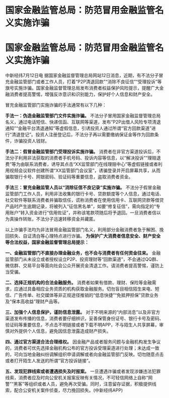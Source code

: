 # 国家金融监管总局：防范冒用金融监管名义实施诈骗

# 国家金融监管总局：防范冒用金融监管名义实施诈骗

中新经纬7月12日电
据国家金融监督管理总局网站12日消息，近期，有不法分子冒充金融监管部门或者工作人员，打着“P2P清退回款”“消除不良征信”“受理投诉”等旗号实施诈骗。国家金融监督管理总局发布消费者权益保护风险提示，提醒广大金融消费者提高警惕，增强反诈意识和识别能力，保护好个人信息和财产安全。

冒充金融监管部门实施诈骗的手法通常有以下几种：

**手法一：伪造金融监管部门文件实施诈骗。**
不法分子冒用国家金融监督管理总局名义，通过电话短信、快递信函、互联网等渠道，发布“P2P出借人风险专项清退通知”“金融平台清退通知”等虚假信息，引诱投资人通过所谓“官方回款渠道”进行“清退登记”。投资人注册登记后，不法分子再以需要缴纳保证金等作为回款条件，诈骗投资人钱财。

**手法二：假冒金融监管部门受理投诉实施诈骗。**
消费者在非官方渠道投诉后，不法分子利用非法获取的消费者手机号码、投诉内容等信息，以“解决投诉”“理赔退费”等为由联系消费者，诱导其点击“XX监管部门在线理赔中心”等虚假链接或者利用视频会议软件创建所谓“XX监管部门会议室”，诱骗登录并开启屏幕共享，从而骗取银行卡号、网银密码、验证码等重要信息，盗取消费者资金。

**手法三：冒充金融监管人员以“消除征信不良记录”实施诈骗。**
不法分子假冒金融监管部门工作人员，利用非法收集的银行卡号、贷款额度等个人信息，通过电话、社交软件等联系消费者并骗取信任，谎称消费者在使用信用卡、互联网贷款等借贷产品时产生逾期记录，将被列入“征信黑名单”，如要“修复征信”，需向指定的“专用账户”转入资金进行“信用佐证”，并称该笔款项随后将予退回。一旦消费者信以为真操作转账，不法分子迅速转移资金并藏匿。

以上诈骗手法均为非法冒用金融监管部门名义，利用部分金融消费者急于解困、挽回损失、自证清白等心理特点进行诈骗。
**为保护广大消费者信息安全、财产安全等合法权益，国家金融监督管理总局提示：**

**一、金融监管部门不直接办理金融业务，也不会与消费者有任何资金往来。**
金融监管部门从未设立或者授权设立P2P、投资理财等“回款渠道”，不会通过QQ群、微信群、交易平台等面向社会公众开展资金清退工作。请消费者提高警惕，谨防上当受骗。

**二、选择正规机构的合法金融服务。**
消费者如果有借款、理财、保险等金融需求，应通过具备相应业务资质的机构获取金融服务。切勿盲目相信陌生来电、短信、广告传单、社交媒体等非正规途径推销的“低息快捷”“免抵押担保”贷款业务及“保本高收益”理财产品等。

**三、加强个人信息保护，谨防信息泄露。**
对于不明来源的“内部消息”以及非官方渠道发布传播的信息，消费者要仔细辨识，妥善保管身份证号、银行卡号及密码、验证码等重要信息，不点击不明链接或者下载不明APP，不与陌生人共享屏幕，审慎对外提供个人信息，避免因信息泄露造成财产损失。

**四、通过官方渠道合法合理维权。**
因金融产品或者服务问题与金融机构发生争议的，消费者可优先选择金融机构公布的官方投诉受理渠道进行处理；未达成一致的，可向当地金融纠纷调解组织申请调解或者向金融监管部门反映。切勿随意点击或者打开陌生人发送的所谓“官方投诉链接”。

**五、发现犯罪线索或者遭遇损失及时报案。**
一旦遭遇诈骗或者发现涉嫌违法犯罪线索，消费者应及时向公安机关报案反映有关情况，不可轻信网络上自称“网警”“黑客”等组织或者人员，避免再次受骗。同时，注意留存证据，积极提供线索，配合公安机关案件侦查，尽力挽回损失。(中新经纬APP)

